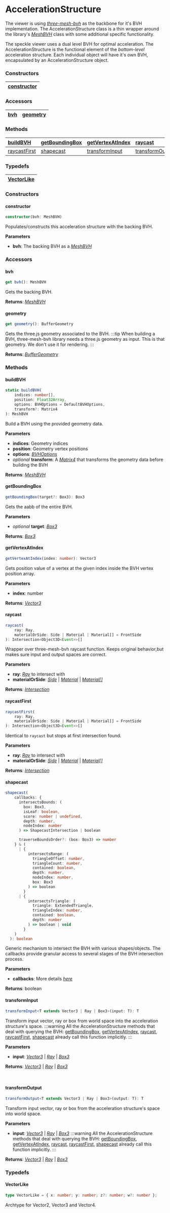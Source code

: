 # AccelerationStructure

The viewer is using [_three-mesh-bvh_](https://github.com/gkjohnson/three-mesh-bvh) as the backbone for it's BVH implementation. The AccelerationStructure class is a thin wrapper around the library's [_MeshBVH_](https://threejs.org/docs/index.html?q=box#api/en/math/Box3) class with some additional specific functionality.

The speckle viewer uses a dual level BVH for optimal acceleration. The AccelerationStructure is the functional element of the _bottom-level_ acceleration structure. Each individual object will have it's own BVH, encapsulated by an AccelerationStructure object.

### <h3>Constructors</h3>

| [constructor](/viewer/acceleration-structure-api.md#constructor) |
| ---------------------------------------------------------------- |

### <h3>Accessors</h3>

| [bvh](/viewer/acceleration-structure-api.md#bvh) | [geometry](/viewer/acceleration-structure-api.md#geometry) |
| ------------------------------------------------ | ---------------------------------------------------------- |

### <h3>Methods</h3>

| [buildBVH](/viewer/acceleration-structure-api.md#buildbvh)         | [getBoundingBox](/viewer/acceleration-structure-api.md#getboundingbox) | [getVertexAtIndex](/viewer/acceleration-structure-api.md#getvertexatindex) | [raycast](/viewer/acceleration-structure-api.md#raycast)                 |
| :----------------------------------------------------------------- | :--------------------------------------------------------------------- | :------------------------------------------------------------------------- | :----------------------------------------------------------------------- |
| [raycastFirst](/viewer/acceleration-structure-api.md#raycastfirst) | [shapecast](/viewer/acceleration-structure-api.md#shapecast)           | [transformInput](/viewer/acceleration-structure-api.md#transforminput)     | [transformOutput](/viewer/acceleration-structure-api.md#transformoutput) |

### <h3>Typedefs</h3>

| [VectorLike](/viewer/acceleration-structure-api.md#vectorlike) |
| -------------------------------------------------------------- |

### <h3>Constructors</h3>

#### <h4>constructor</h4>

```ts
constructor(bvh: MeshBVH)
```

Populates/constructs this acceleration structure with the backing BVH.

**Parameters**

- **bvh**: The backing BVH as a [_MeshBVH_](https://github.com/gkjohnson/three-mesh-bvh/blob/master/src/core/MeshBVH.js)

### <h3>Accessors</h3>

#### <b>bvh</b>

```ts
get bvh(): MeshBVH
```

Gets the backing BVH.

**Returns**: [_MeshBVH_](https://github.com/gkjohnson/three-mesh-bvh/blob/master/src/core/MeshBVH.js)

#### <b>geometry</b>

```ts
get geometry(): BufferGeometry
```

Gets the three.js geometry associated to the BVH.
:::tip
When building a BVH, three-mesh-bvh library needs a three.js geometry as input. This is that geometry. We don't use it for rendering.
:::

**Returns**: [_BufferGeometry_](https://threejs.org/docs/index.html?q=buffer#api/en/core/BufferGeometry)

### <h3>Methods</h3>

#### <b>buildBVH</b>

```ts
static buildBVH(
    indices: number[],
    position: Float32Array,
    options: BVHOptions = DefaultBVHOptions,
    transform?: Matrix4
): MeshBVH
```

Build a BVH using the provided geometry data.

**Parameters**

- **indices**: Geometry indices
- **position**: Geometry vertex positions
- **options**: [_BVHOptions_]()
- _optional_ **transform**: A [_Matrix4_](https://threejs.org/docs/index.html?q=matri#api/en/math/Matrix4) that transforms the geometry data before building the BVH

**Returns**: [_MeshBVH_](https://github.com/gkjohnson/three-mesh-bvh/blob/master/src/core/MeshBVH.js)

#### <b>getBoundingBox</b>

```ts
getBoundingBox(target?: Box3): Box3
```

Gets the aabb of the entire BVH.

**Parameters**

- _optional_ **target**: [_Box3_](https://threejs.org/docs/index.html?q=box3#api/en/math/Box3)

**Returns**: [_Box3_](https://threejs.org/docs/index.html?q=box3#api/en/math/Box3)

#### <b>getVertexAtIndex</b>

```ts
getVertexAtIndex(index: number): Vector3
```

Gets position value of a vertex at the given index inside the BVH vertex position array.

**Parameters**

- **index**: number

**Returns**: [_Vector3_](https://threejs.org/docs/index.html?q=vec#api/en/math/Vector3)

#### <b>raycast</b>

```ts
raycast(
    ray: Ray,
    materialOrSide: Side | Material | Material[] = FrontSide
): Intersection<Object3D<Event>>[]
```

Wrapper over three-mesh-bvh raycast function. Keeps original behavior,but makes sure input and output spaces are correct.

**Parameters**

- **ray**: [_Ray_](https://threejs.org/docs/index.html?q=ray#api/en/math/Ray) to intersect with
- **materialOrSide**: [_Side_](https://threejs.org/docs/index.html?q=Materia#api/en/constants/Materials) | [_Material_](https://threejs.org/docs/index.html?q=Materia#api/en/materials/Material) | [_Material[]_](https://threejs.org/docs/index.html?q=Materia#api/en/materials/Material)

**Returns**: [_Intersection_](https://threejs.org/docs/index.html?q=rayc#api/en/core/Raycaster.intersectObject)

#### <b>raycastFirst</b>

```ts
raycastFirst(
    ray: Ray,
    materialOrSide: Side | Material | Material[] = FrontSide
): Intersection<Object3D<Event>>[]
```

Identical to `raycast` but stops at first intersection found.

**Parameters**

- **ray**: [_Ray_](https://threejs.org/docs/index.html?q=ray#api/en/math/Ray) to intersect with
- **materialOrSide**: [_Side_](https://threejs.org/docs/index.html?q=Materia#api/en/constants/Materials) | [_Material_](https://threejs.org/docs/index.html?q=Materia#api/en/materials/Material) | [_Material[]_](https://threejs.org/docs/index.html?q=Materia#api/en/materials/Material)

**Returns**: [_Intersection_](https://threejs.org/docs/index.html?q=rayc#api/en/core/Raycaster.intersectObject)

#### <b>shapecast</b>

```ts
shapecast(
    callbacks: {
      intersectsBounds: (
        box: Box3,
        isLeaf: boolean,
        score: number | undefined,
        depth: number,
        nodeIndex: number
      ) => ShapecastIntersection | boolean

      traverseBoundsOrder?: (box: Box3) => number
    } & (
      | {
          intersectsRange: (
            triangleOffset: number,
            triangleCount: number,
            contained: boolean,
            depth: number,
            nodeIndex: number,
            box: Box3
          ) => boolean
        }
      | {
          intersectsTriangle: (
            triangle: ExtendedTriangle,
            triangleIndex: number,
            contained: boolean,
            depth: number
          ) => boolean | void
        }
    )
  ): boolean
```

Generic mechanism to intersect the BVH with various shapes/objects. The callbacks provide granular access to several stages of the BVH intersection process.

**Parameters**

- **callbacks**: More details [_here_](https://github.com/gkjohnson/three-mesh-bvh/tree/master?tab=readme-ov-file#shapecast)

**Returns**: boolean

#### <b>transformInput</b>

```ts
transformInput<T extends Vector3 | Ray | Box3>(input: T): T
```

Transform input vector, ray or box from world space into the acceleration structure's space.
:::warning
All the AccelerationStructure methods that deal with querying the BVH: [getBoundingBox](/viewer/acceleration-structure-api.md#getboundingbox), [getVertexAtIndex](/viewer/acceleration-structure-api.md#getvertexatindex), [raycast](/viewer/acceleration-structure-api.md#raycast), [raycastFirst](/viewer/acceleration-structure-api.md#raycastfirst), [shapecast](/viewer/acceleration-structure-api.md#shapecast) already call this function implicitly.
:::

**Parameters**

- **input**: [_Vector3_](https://threejs.org/docs/index.html?q=vec#api/en/math/Vector3) | [_Ray_](https://threejs.org/docs/index.html?q=ray#api/en/math/Ray) | [_Box3_](https://threejs.org/docs/index.html?q=box#api/en/math/Box3)

**Returns**: [_Vector3_](https://threejs.org/docs/index.html?q=vec#api/en/math/Vector3) | [_Ray_](https://threejs.org/docs/index.html?q=ray#api/en/math/Ray) | [_Box3_](https://threejs.org/docs/index.html?q=box#api/en/math/Box3)

<br>

#### <b>transformOutput</b>

```ts
transformOutput<T extends Vector3 | Ray | Box3>(output: T): T
```

Transform input vector, ray or box from the acceleration structure's space into world space.

**Parameters**

- **input**: [_Vector3_](https://threejs.org/docs/index.html?q=vec#api/en/math/Vector3) | [_Ray_](https://threejs.org/docs/index.html?q=ray#api/en/math/Ray) | [_Box3_](https://threejs.org/docs/index.html?q=box#api/en/math/Box3)
  :::warning
  All the AccelerationStructure methods that deal with querying the BVH: [getBoundingBox](/viewer/acceleration-structure-api.md#getboundingbox), [getVertexAtIndex](/viewer/acceleration-structure-api.md#getvertexatindex), [raycast](/viewer/acceleration-structure-api.md#raycast), [raycastFirst](/viewer/acceleration-structure-api.md#raycastfirst), [shapecast](/viewer/acceleration-structure-api.md#shapecast) already call this function implicitly.
  :::

**Returns**: [_Vector3_](https://threejs.org/docs/index.html?q=vec#api/en/math/Vector3) | [_Ray_](https://threejs.org/docs/index.html?q=ray#api/en/math/Ray) | [_Box3_](https://threejs.org/docs/index.html?q=box#api/en/math/Box3)

### <h3>Typedefs</h3>

#### <b>VectorLike</b>

```ts
type VectorLike = { x: number; y: number; z?: number; w?: number };
```

Archtype for Vector2, Vector3 and Vector4.
